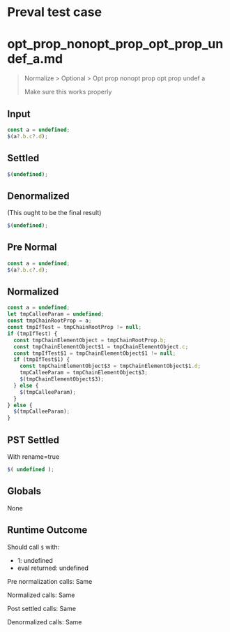 # Preval test case

# opt_prop_nonopt_prop_opt_prop_undef_a.md

> Normalize > Optional > Opt prop nonopt prop opt prop undef a
>
> Make sure this works properly

## Input

`````js filename=intro
const a = undefined;
$(a?.b.c?.d);
`````

## Settled


`````js filename=intro
$(undefined);
`````

## Denormalized
(This ought to be the final result)

`````js filename=intro
$(undefined);
`````

## Pre Normal


`````js filename=intro
const a = undefined;
$(a?.b.c?.d);
`````

## Normalized


`````js filename=intro
const a = undefined;
let tmpCalleeParam = undefined;
const tmpChainRootProp = a;
const tmpIfTest = tmpChainRootProp != null;
if (tmpIfTest) {
  const tmpChainElementObject = tmpChainRootProp.b;
  const tmpChainElementObject$1 = tmpChainElementObject.c;
  const tmpIfTest$1 = tmpChainElementObject$1 != null;
  if (tmpIfTest$1) {
    const tmpChainElementObject$3 = tmpChainElementObject$1.d;
    tmpCalleeParam = tmpChainElementObject$3;
    $(tmpChainElementObject$3);
  } else {
    $(tmpCalleeParam);
  }
} else {
  $(tmpCalleeParam);
}
`````

## PST Settled
With rename=true

`````js filename=intro
$( undefined );
`````

## Globals

None

## Runtime Outcome

Should call `$` with:
 - 1: undefined
 - eval returned: undefined

Pre normalization calls: Same

Normalized calls: Same

Post settled calls: Same

Denormalized calls: Same
